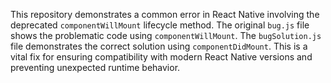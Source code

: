 This repository demonstrates a common error in React Native involving the deprecated `componentWillMount` lifecycle method.  The original `bug.js` file shows the problematic code using `componentWillMount`. The `bugSolution.js` file demonstrates the correct solution using `componentDidMount`.  This is a vital fix for ensuring compatibility with modern React Native versions and preventing unexpected runtime behavior.